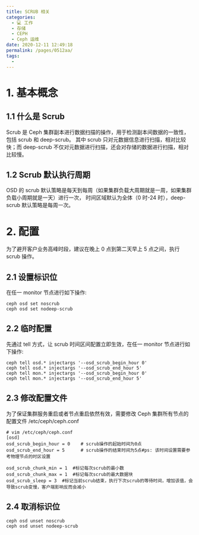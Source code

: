 ```yaml
---
title: SCRUB 相关
categories: 
  - 💻 工作
  - 存储
  - CEPH
  - Ceph 运维
date: 2020-12-11 12:49:18
permalink: /pages/0512aa/
tags: 
  - 
---
```

# 1. 基本概念
## 1.1 什么是 Scrub
Scrub 是 Ceph 集群副本进行数据扫描的操作，用于检测副本间数据的一致性，包括 scrub 和 deep-scrub。
其中 scrub 只对元数据信息进行扫描，相对比较快；而 deep-scrub 不仅对元数据进行扫描，还会对存储的数据进行扫描，相对比较慢。

## 1.2 Scrub 默认执行周期
OSD 的 scrub 默认策略是每天到每周（如果集群负载大周期就是一周，如果集群负载小周期就是一天）进行一次，
时间区域默认为全体（0 时-24 时），deep-scrub 默认策略是每周一次。

# 2. 配置
为了避开客户业务高峰时段，建议在晚上 0 点到第二天早上 5 点之间，执行 scrub 操作。

## 2.1 设置标识位
在任一 monitor 节点进行如下操作:
```plain
ceph osd set noscrub
ceph osd set nodeep-scrub
```

## 2.2 临时配置
先通过 tell 方式，让 scrub 时间区间配置立即生效，在任一 monitor 节点进行如下操作:
```plain
ceph tell osd.* injectargs '--osd_scrub_begin_hour 0'
ceph tell osd.* injectargs '--osd_scrub_end_hour 5'
ceph tell mon.* injectargs '--osd_scrub_begin_hour 0'
ceph tell mon.* injectargs '--osd_scrub_end_hour 5'
```

## 2.3 修改配置文件
为了保证集群服务重启或者节点重启依然有效，需要修改 Ceph 集群所有节点的配置文件 /etc/ceph/ceph.conf
```plain
# vim /etc/ceph/ceph.conf
[osd]
osd_scrub_begin_hour = 0    # scrub操作的起始时间为0点
osd_scrub_end_hour = 5      # scrub操作的结束时间为5点#ps: 该时间设置需要参考物理节点的时区设置
 
osd_scrub_chunk_min = 1  #标记每次scrub的最小数
osd_scrub_chunk_max = 1  #标记每次scrub的最大数据块
osd_scrub_sleep = 3  #标记当前scrub结束，执行下次scrub的等待时间，增加该值，会导致scrub变慢，客户端影响反而会减小
```

## 2.4 取消标识位
```plain
ceph osd unset noscrub
ceph osd unset nodeep-scrub
```

